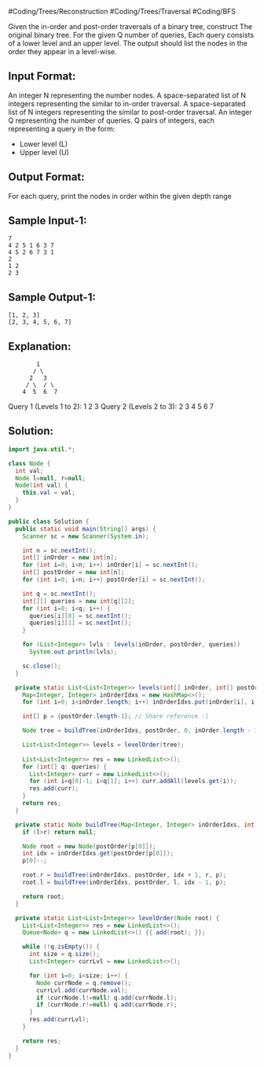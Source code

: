 #Coding/Trees/Reconstruction #Coding/Trees/Traversal  #Coding/BFS 

Given the in-order and post-order traversals of a binary tree, construct 
The original binary tree. For the given Q number of queries, 
Each query consists of a lower level and an upper level. 
The output should list the nodes in the order they appear in a level-wise.

Input Format:
-------------
An integer N representing the number nodes.
A space-separated list of N integers representing the similar to in-order traversal.
A space-separated list of N integers representing the similar to post-order traversal.
An integer Q representing the number of queries.
Q pairs of integers, each representing a query in the form:
- Lower level (L)
- Upper level (U)

Output Format:
---------------
For each query, print the nodes in order within the given depth range

Sample Input-1:
----------
```
7
4 2 5 1 6 3 7
4 5 2 6 7 3 1
2
1 2
2 3
```

Sample Output-1:
----------
```
[1, 2, 3]
[2, 3, 4, 5, 6, 7]
```

Explanation:
----------
```
        1
       / \
      2   3
     / \  / \
    4  5  6  7
```
Query 1 (Levels 1 to 2): 1 2 3
Query 2 (Levels 2 to 3): 2 3 4 5 6 7

## Solution:

```java
import java.util.*;

class Node {
  int val;
  Node l=null, r=null;
  Node(int val) {
    this.val = val;
  }
}

public class Solution {
  public static void main(String[] args) {
    Scanner sc = new Scanner(System.in);

    int n = sc.nextInt();
    int[] inOrder = new int[n];
    for (int i=0; i<n; i++) inOrder[i] = sc.nextInt();
    int[] postOrder = new int[n];
    for (int i=0; i<n; i++) postOrder[i] = sc.nextInt();

    int q = sc.nextInt();
    int[][] queries = new int[q][2];
    for (int i=0; i<q; i++) {
      queries[i][0] = sc.nextInt();
      queries[i][1] = sc.nextInt();
    }

    for (List<Integer> lvls : levels(inOrder, postOrder, queries))
      System.out.println(lvls);

    sc.close();
  }

  private static List<List<Integer>> levels(int[] inOrder, int[] postOrder, int[][] queries) {
    Map<Integer, Integer> inOrderIdxs = new HashMap<>();
    for (int i=0; i<inOrder.length; i++) inOrderIdxs.put(inOrder[i], i);

    int[] p = {postOrder.length-1}; // Share reference :|

    Node tree = buildTree(inOrderIdxs, postOrder, 0, inOrder.length - 1, p);

    List<List<Integer>> levels = levelOrder(tree);
    
    List<List<Integer>> res = new LinkedList<>();
    for (int[] q: queries) {
      List<Integer> curr = new LinkedList<>();
      for (int i=q[0]-1; i<q[1]; i++) curr.addAll(levels.get(i));
      res.add(curr);
    }
    return res;
  }

  private static Node buildTree(Map<Integer, Integer> inOrderIdxs, int[] postOrder, int l, int r, int[] p) {
    if (l>r) return null;

    Node root = new Node(postOrder[p[0]]);
    int idx = inOrderIdxs.get(postOrder[p[0]]);
    p[0]--;

    root.r = buildTree(inOrderIdxs, postOrder, idx + 1, r, p);
    root.l = buildTree(inOrderIdxs, postOrder, l, idx - 1, p);

    return root;
  }

  private static List<List<Integer>> levelOrder(Node root) {
    List<List<Integer>> res = new LinkedList<>();
    Queue<Node> q = new LinkedList<>() {{ add(root); }};

    while (!q.isEmpty()) {
      int size = q.size();
      List<Integer> currLvl = new LinkedList<>();

      for (int i=0; i<size; i++) {
        Node currNode = q.remove();
        currLvl.add(currNode.val);
        if (currNode.l!=null) q.add(currNode.l);
        if (currNode.r!=null) q.add(currNode.r);
      }
      res.add(currLvl);
    }

    return res;
  }
}
```